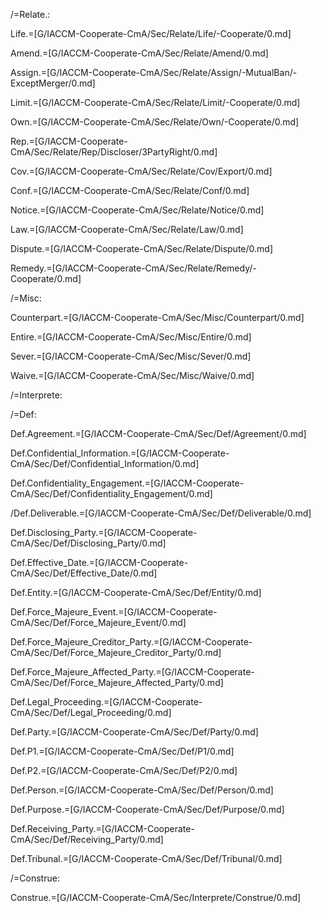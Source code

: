 /=Relate.:

Life.=[G/IACCM-Cooperate-CmA/Sec/Relate/Life/-Cooperate/0.md]

Amend.=[G/IACCM-Cooperate-CmA/Sec/Relate/Amend/0.md]

Assign.=[G/IACCM-Cooperate-CmA/Sec/Relate/Assign/-MutualBan/-ExceptMerger/0.md]

Limit.=[G/IACCM-Cooperate-CmA/Sec/Relate/Limit/-Cooperate/0.md]

Own.=[G/IACCM-Cooperate-CmA/Sec/Relate/Own/-Cooperate/0.md]

Rep.=[G/IACCM-Cooperate-CmA/Sec/Relate/Rep/Discloser/3PartyRight/0.md]

Cov.=[G/IACCM-Cooperate-CmA/Sec/Relate/Cov/Export/0.md]

Conf.=[G/IACCM-Cooperate-CmA/Sec/Relate/Conf/0.md]

Notice.=[G/IACCM-Cooperate-CmA/Sec/Relate/Notice/0.md]

Law.=[G/IACCM-Cooperate-CmA/Sec/Relate/Law/0.md]

Dispute.=[G/IACCM-Cooperate-CmA/Sec/Relate/Dispute/0.md]

Remedy.=[G/IACCM-Cooperate-CmA/Sec/Relate/Remedy/-Cooperate/0.md]

/=Misc:

Counterpart.=[G/IACCM-Cooperate-CmA/Sec/Misc/Counterpart/0.md]

Entire.=[G/IACCM-Cooperate-CmA/Sec/Misc/Entire/0.md]

Sever.=[G/IACCM-Cooperate-CmA/Sec/Misc/Sever/0.md]

Waive.=[G/IACCM-Cooperate-CmA/Sec/Misc/Waive/0.md]


/=Interprete:


/=Def:

Def.Agreement.=[G/IACCM-Cooperate-CmA/Sec/Def/Agreement/0.md]

Def.Confidential_Information.=[G/IACCM-Cooperate-CmA/Sec/Def/Confidential_Information/0.md]

Def.Confidentiality_Engagement.=[G/IACCM-Cooperate-CmA/Sec/Def/Confidentiality_Engagement/0.md]

/Def.Deliverable.=[G/IACCM-Cooperate-CmA/Sec/Def/Deliverable/0.md]

Def.Disclosing_Party.=[G/IACCM-Cooperate-CmA/Sec/Def/Disclosing_Party/0.md]

Def.Effective_Date.=[G/IACCM-Cooperate-CmA/Sec/Def/Effective_Date/0.md]

Def.Entity.=[G/IACCM-Cooperate-CmA/Sec/Def/Entity/0.md]

Def.Force_Majeure_Event.=[G/IACCM-Cooperate-CmA/Sec/Def/Force_Majeure_Event/0.md]

Def.Force_Majeure_Creditor_Party.=[G/IACCM-Cooperate-CmA/Sec/Def/Force_Majeure_Creditor_Party/0.md]

Def.Force_Majeure_Affected_Party.=[G/IACCM-Cooperate-CmA/Sec/Def/Force_Majeure_Affected_Party/0.md]

Def.Legal_Proceeding.=[G/IACCM-Cooperate-CmA/Sec/Def/Legal_Proceeding/0.md]

Def.Party.=[G/IACCM-Cooperate-CmA/Sec/Def/Party/0.md]

Def.P1.=[G/IACCM-Cooperate-CmA/Sec/Def/P1/0.md]

Def.P2.=[G/IACCM-Cooperate-CmA/Sec/Def/P2/0.md]

Def.Person.=[G/IACCM-Cooperate-CmA/Sec/Def/Person/0.md]

Def.Purpose.=[G/IACCM-Cooperate-CmA/Sec/Def/Purpose/0.md]

Def.Receiving_Party.=[G/IACCM-Cooperate-CmA/Sec/Def/Receiving_Party/0.md]

Def.Tribunal.=[G/IACCM-Cooperate-CmA/Sec/Def/Tribunal/0.md]

/=Construe:

Construe.=[G/IACCM-Cooperate-CmA/Sec/Interprete/Construe/0.md]

